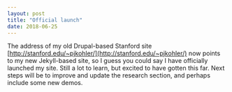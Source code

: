 ```yaml
---
layout: post
title: "Official launch"
date: 2018-06-25
---
```


The address of my old Drupal-based Stanford site [http://stanford.edu/~pjkohler/](http://stanford.edu/~pjkohler/) now points to my new Jekyll-based site, so I guess you could say I have officially launched my site. Still a lot to learn, but excited to have gotten this far. Next steps will be to improve and update the research section, and perhaps include some new demos. 